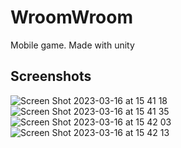 # WroomWroom
Mobile game. Made with unity

## Screenshots
![Screen Shot 2023-03-16 at 15 41 18](https://user-images.githubusercontent.com/76121293/226547932-477dbd52-f292-45c1-b685-40dc7d4941ee.png)
![Screen Shot 2023-03-16 at 15 41 35](https://user-images.githubusercontent.com/76121293/226547937-f6ad7feb-0c3c-47f5-9a42-3d19830a5473.png)
![Screen Shot 2023-03-16 at 15 42 03](https://user-images.githubusercontent.com/76121293/226547948-aa670bac-3503-4634-82be-80dd45bb6c18.png)
![Screen Shot 2023-03-16 at 15 42 13](https://user-images.githubusercontent.com/76121293/226547954-205fd04c-1e95-4fec-8595-4924da7dda41.png)

